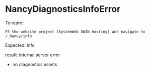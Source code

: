 NancyDiagnosticsInfoError
=======================================

To repro:

	F5 the website project (SystemWeb OWIN hosting) and navigate to /_Nancy/info

Expected:
	info

result:
	internal server error 

- no diagnostics assets


